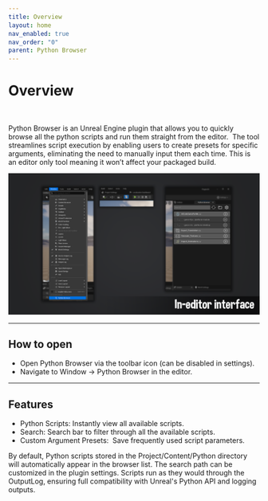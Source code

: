 ```yaml
---
title: Overview
layout: home
nav_enabled: true
nav_order: "0"
parent: Python Browser
---
```

# Overview
<br>

Python Browser is an Unreal Engine plugin that allows you to quickly browse all the python scripts and run them straight from the editor.  The tool streamlines script execution by enabling users to create presets for specific arguments, eliminating the need to manually input them each time. This is an editor only tool meaning it won’t affect your packaged build.

![](assets/PythonBrowser_Screenshots_0.png)

***

## How to open

- Open Python Browser via the toolbar icon (can be disabled in settings).
- Navigate to Window -> Python Browser in the editor.

***

## Features

- Python Scripts: Instantly view all available scripts.
- Search: Search bar to filter through all the available scripts.
- Custom Argument Presets:  Save frequently used script parameters.

  
By default, Python scripts stored in the Project/Content/Python directory will automatically appear in the browser list. The search path can be customized in the plugin settings. Scripts run as they would through the OutputLog, ensuring full compatibility with Unreal's Python API and logging outputs.
